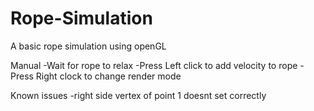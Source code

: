 # Rope-Simulation
A basic rope simulation using openGL

Manual
	-Wait for rope to relax
	-Press Left click to add velocity to rope
	-Press Right clock to change render mode

Known issues
	-right side vertex of point 1 doesnt set correctly